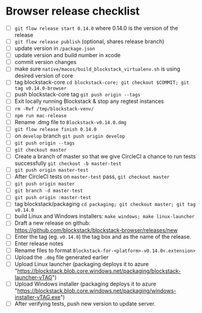 # Browser release checklist

- [ ] `git flow release start 0.14.0` where 0.14.0 is the version of the release
- [ ] `git flow release publish` (optional, shares release branch)
- [ ] update version in `/package.json`
- [ ] update version and build number in xcode
- [ ] commit version changes
- [ ] make sure `native/macos/build_blockstack_virtualenv.sh` is using desired version of core
- [ ] tag blockstack-core `cd blockstack-core; git checkout $COMMIT; git tag v0.14.0-browser`
- [ ] push blockstack-core tag `git push origin --tags`
- [ ] Exit locally running Blockstack & stop any regtest instances
- [ ] `rm -Rvf /tmp/blockstack-venv/`
- [ ] `npm run mac-release`
- [ ] Rename .dmg file to `Blockstack-v0.14.0.dmg`
- [ ] `git flow release finish 0.14.0`
- [ ] on `develop` branch `git push origin develop`
- [ ] `git push origin --tags`
- [ ] `git checkout master`
- [ ] Create a branch of master so that we give CircleCI a chance to run tests successfully `git checkout -b master-test`
- [ ] `git push origin master-test`
- [ ] After CircleCI tests on `master-test` pass, `git checkout master`
- [ ] `git push origin master`
- [ ] `git branch -d master-test`
- [ ] `git push origin :master-test`
- [ ] tag blockstack/packaging `cd packaging; git checkout master; git tag v0.14.0`
- [ ] build Linux and Windows installers: `make windows; make linux-launcher`
- [ ] Draft a new release on github: https://github.com/blockstack/blockstack-browser/releases/new
- [ ] Enter the tag (eg. `v0.14.0`) the tag box and as the name of the release.
- [ ] Enter release notes
- [ ] Rename files to format `Blockstack-for-<platform>-v0.14.0<.extension>`
- [ ] Upload the `.dmg` file generated earlier
- [ ] Upload Linux launcher (packaging deploys it to azure "https://blockstack.blob.core.windows.net/packaging/blockstack-launcher-vTAG")
- [ ] Upload Windows installer (packaging deploys it to azure "https://blockstack.blob.core.windows.net/packaging/windows-installer-vTAG.exe")
- [ ] After verifying tests, push new version to update server.
